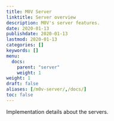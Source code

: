 ```yaml
---
title: M0V Server
linktitle: Server overview
description: M0V's server features.
date: 2020-01-13
publishdate: 2020-01-13
lastmod: 2020-01-13
categories: []
keywords: []
menu:
  docs:
    parent: "server"
    weight: 1
weight: 1
draft: false
aliases: [/m0v-server/,/docs/]
toc: false
---
```


Implementation details about the servers.
